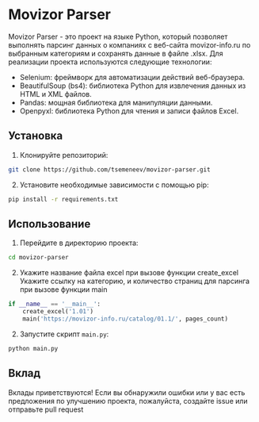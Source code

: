 # Movizor Parser


Movizor Parser - это проект на языке Python, который позволяет выполнять парсинг данных о компаниях с веб-сайта movizor-info.ru по выбранным категориям и сохранять данные в файле .xlsx. Для реализации проекта используются следующие технологии:

- Selenium: фреймворк для автоматизации действий веб-браузера.
- BeautifulSoup (bs4): библиотека Python для извлечения данных из HTML и XML файлов.
- Pandas: мощная библиотека для манипуляции данными.
- Openpyxl: библиотека Python для чтения и записи файлов Excel.

## Установка

1. Клонируйте репозиторий:

```bash
git clone https://github.com/tsemeneev/movizor-parser.git
```

2. Установите необходимые зависимости с помощью pip:

```bash
pip install -r requirements.txt
```

## Использование

1. Перейдите в директорию проекта:

```bash
cd movizor-parser
```

2. Укажите название файла excel при вызове функции create_excel  
Укажите ссылку на категорию, и количество страниц для парсинга при вызове функции main
```python
if __name__ == '__main__':
    create_excel('1.01') 
    main('https://movizor-info.ru/catalog/01.1/', pages_count)
```
2. Запустите скрипт `main.py`:

```bash
python main.py
```


## Вклад

Вклады приветствуются! Если вы обнаружили ошибки или у вас есть предложения по улучшению проекта, пожалуйста, создайте issue или отправьте pull request